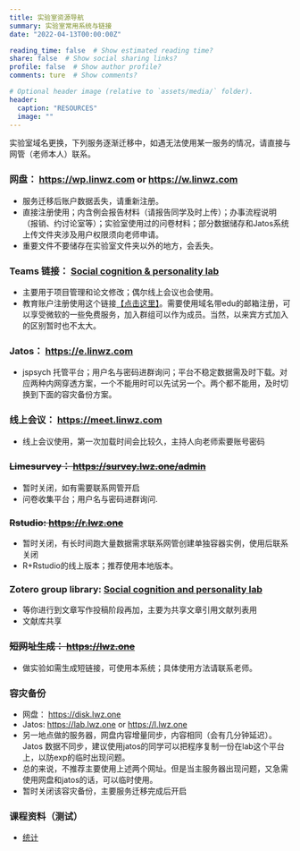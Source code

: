 ```yaml
---
title: 实验室资源导航
summary: 实验室常用系统与链接
date: "2022-04-13T00:00:00Z"

reading_time: false  # Show estimated reading time?
share: false  # Show social sharing links?
profile: false  # Show author profile?
comments: ture  # Show comments?

# Optional header image (relative to `assets/media/` folder).
header:
  caption: "RESOURCES"
  image: ""
---
```


实验室域名更换，下列服务逐渐迁移中，如遇无法使用某一服务的情况，请直接与网管（老师本人）联系。

### 网盘： https://wp.linwz.com or https://w.linwz.com
  - 服务迁移后账户数据丢失，请重新注册。
  - 直接注册使用；内含例会报告材料（请报告同学及时上传）；办事流程说明（报销、约讨论室等）；实验室使用过的问卷材料；部分数据储存和Jatos系统上传文件夹涉及用户权限须向老师申请。
  - 重要文件不要储存在实验室文件夹以外的地方，会丢失。
### Teams 链接： [Social cognition & personality lab](https://teams.microsoft.com/l/team/19%3auaMme6kWnI50sbX8diY7WIAtaXqbqFVtsYi8Avtjkho1%40thread.tacv2/conversations?groupId=b557d371-bd2a-459d-a754-94204c14fb1f&tenantId=a45237dc-3f45-44c3-8315-5bd7a1a73e45)
  - 主要用于项目管理和论文修改；偶尔线上会议也会使用。
  - 教育账户注册使用这个链接[【点击这里】](https://www.microsoft.com/zh-cn/education/products/office)。需要使用域名带edu的邮箱注册，可以享受微软的一些免费服务，加入群组可以作为成员。当然，以来宾方式加入的区别暂时也不太大。
### Jatos： https://e.linwz.com
  - jspsych 托管平台；用户名与密码进群询问；平台不稳定数据需及时下载。对应两种内网穿透方案，一个不能用时可以先试另一个。两个都不能用，及时切换到下面的容灾备份方案。
### 线上会议： https://meet.linwz.com
  - 线上会议使用，第一次加载时间会比较久，主持人向老师索要账号密码
### ~~Limesurvey： https://survey.lwz.one/admin~~
  - 暂时关闭，如有需要联系网管开启
  - 问卷收集平台；用户名与密码进群询问.
### ~~Rstudio: https://r.lwz.one~~
  - 暂时关闭，有长时间跑大量数据需求联系网管创建单独容器实例，使用后联系关闭
  - R+Rstudio的线上版本；推荐使用本地版本。
### Zotero group library: [Social cognition and personality lab](https://www.zotero.org/groups/4978054/lwz-social_cognition_and_personality_lab)
  - 等你进行到文章写作投稿阶段再加，主要为共享文章引用文献列表用
  - 文献库共享
### ~~短网址生成： https://lwz.one~~
  - 做实验如需生成短链接，可使用本系统；具体使用方法请联系老师。

### 容灾备份
- 网盘： https://disk.lwz.one
- Jatos: https://lab.lwz.one or https://l.lwz.one
- 另一地点做的服务器，网盘内容增量同步，内容相同（会有几分钟延迟）。Jatos 数据不同步，建议使用jatos的同学可以把程序复制一份在lab这个平台上，以防exp的临时出现问题。
- 总的来说，不推荐主要使用上述两个网址。但是当主服务器出现问题，又急需使用网盘和jatos的话，可以临时使用。
- 暂时关闭该容灾备份，主要服务迁移完成后开启

### 课程资料（测试）
- [统计](/resources/statistics/index.html)
